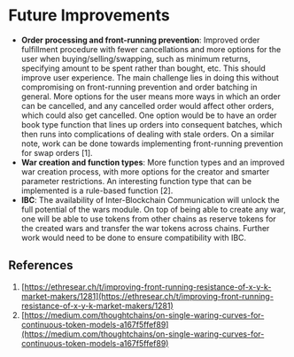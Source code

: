 # Future Improvements

* **Order processing and front-running prevention**: Improved order fulfillment procedure with fewer cancellations and more options for the user when buying/selling/swapping, such as minimum returns, specifying amount to be spent rather than bought, etc. This should improve user experience. The main challenge lies in doing this without compromising on front-running prevention and order batching in general. More options for the user means more ways in which an order can be cancelled, and any cancelled order would affect other orders, which could also get cancelled. One option would be to have an order book type function that lines up orders into consequent batches, which then runs into complications of dealing with stale orders. On a similar note, work can be done towards implementing front-running prevention for swap orders \[1\].
* **War creation and function types**: More function types and an improved war creation process, with more options for the creator and smarter parameter restrictions. An interesting function type that can be implemented is a rule-based function \[2\].
* **IBC**: The availability of Inter-Blockchain Communication will unlock the full potential of the wars module. On top of being able to create any war, one will be able to use tokens from other chains as reserve tokens for the created wars and transfer the war tokens across chains. Further work would need to be done to ensure compatibility with IBC.

## References

1. [https://ethresear.ch/t/improving-front-running-resistance-of-x-y-k-market-makers/1281](https://ethresear.ch/t/improving-front-running-resistance-of-x-y-k-market-makers/1281)
2. [https://medium.com/thoughtchains/on-single-waring-curves-for-continuous-token-models-a167f5ffef89](https://medium.com/thoughtchains/on-single-waring-curves-for-continuous-token-models-a167f5ffef89)

